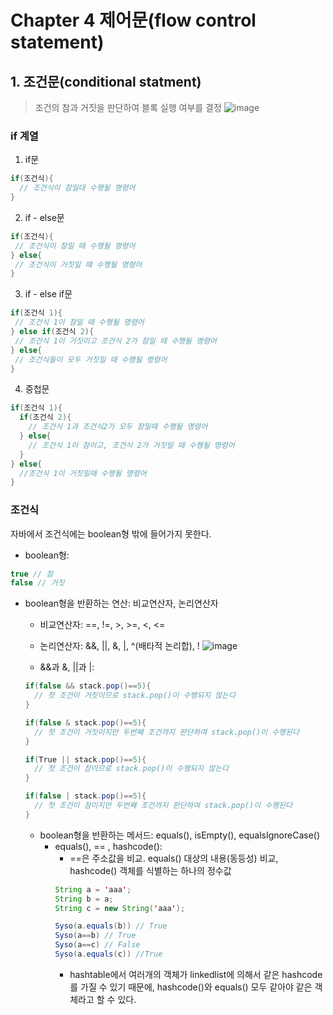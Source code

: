 # Chapter 4 제어문(flow control statement)
## 1. 조건문(conditional statment)
> 조건의 참과 거짓을 판단하여 블록 실행 여부를 결정
![image](https://user-images.githubusercontent.com/62556539/171309384-f9f53e43-83af-48c4-9a51-ba156fdb20d9.png)

### if 계열

1. if문
```java 
if(조건식){
  // 조건식이 참일대 수행될 명령어
}
```
2. if - else문
 ```java 
if(조건식){
  // 조건식이 참일 때 수행될 명령어
} else{
  // 조건식이 거짓일 때 수행될 명령어
}
```
3. if - else if문
 ```java 
if(조건식 1){
  // 조건식 1이 참일 때 수행될 명령어
} else if(조건식 2){
  // 조건식 1이 거짓이고 조건식 2가 참일 때 수행될 명령어
} else{
  // 조건식들이 모두 거짓일 때 수행될 명령어
}
```
4. 중첩문
```java 
if(조건식 1){
  if(조건식 2){
    // 조건식 1과 조건식2가 모두 참일때 수행될 명령어
  } else{
    // 조건식 1이 참이고, 조건식 2가 거짓일 때 수행될 명령어
  }
} else{
  //조건식 1이 거짓일때 수행될 명령어
}
```

### 조건식
자바에서 조건식에는 boolean형 밖에 들어가지 못한다.
- boolean형: 
```java
true // 참 
false // 거짓
```

- boolean형을 반환하는 연산: 비교연산자, 논리연산자
  - 비교연산자: ==, !=, >, >=, <, <=
  - 논리연산자: &&, ||, &, |, ^(배타적 논리합), !
  ![image](https://user-images.githubusercontent.com/62556539/171311444-12efa138-d507-443d-9012-cbf03e0c7814.png)

  - &&과 &, ||과 |: 
  ```java
  if(false && stack.pop()==5){
    // 첫 조건이 거짓이므로 stack.pop()이 수행되지 않는다
  }
  ```
  ```java
  if(false & stack.pop()==5){
    // 첫 조건이 거짓이지만 두번째 조건까지 판단하여 stack.pop()이 수행된다
  }
  ```
  ```java
  if(True || stack.pop()==5){
    // 첫 조건이 참이므로 stack.pop()이 수행되지 않는다
  }
  ```
  ```java
  if(false | stack.pop()==5){
    // 첫 조건이 참이지만 두번째 조건까지 판단하여 stack.pop()이 수행된다
  }
  ```
  - boolean형을 반환하는 메서드:
  equals(), isEmpty(), equalsIgnoreCase()
    - equals(), == , hashcode():
      - ==은 주소값을 비교. equals() 대상의 내용(동등성) 비교, hashcode() 객체를 식별하는 하나의 정수값
      ```java
      String a = 'aaa';
      String b = a;
      String c = new String('aaa');
      
      Syso(a.equals(b)) // True
      Syso(a==b) // True
      Syso(a==c) // False
      Syso(a.equals(c)) //True
      ```
      - hashtable에서 여러개의 객체가 linkedlist에 의해서 같은 hashcode를 가질 수 있기 때문에, hashcode()와 equals() 모두 같아야 같은 객체라고 할 수 있다.
